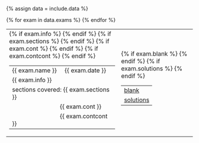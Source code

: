 {% assign data = include.data %}
<table class="asst-table">
{% for exam in data.exams %}
<tr>
	<td> 
		<table class="inner">
		  <tr>
			    <td>{{ exam.name }} &nbsp; &nbsp; {{ exam.date }}</td>
			</tr>
		  {% if exam.info %}
		  	<tr>
			      <td>{{ exam.info }}</td>
			  </tr>
			{% endif %}
		  {% if exam.sections %}
			<tr>
			    <td>sections covered: {{ exam.sections }}</td>
			</tr>
			{% endif %}
		  {% if exam.cont %}
			<tr>
			    <td>&nbsp; &nbsp; &nbsp; &nbsp; &nbsp; &nbsp; &nbsp; &nbsp; &nbsp; &nbsp; &nbsp; &nbsp; &nbsp; &nbsp; &nbsp;  {{ exam.cont }}</td>
			</tr>
			{% endif %}
		  {% if exam.contcont %}
			<tr>
			    <td>&nbsp; &nbsp; &nbsp; &nbsp; &nbsp; &nbsp; &nbsp; &nbsp; &nbsp; &nbsp; &nbsp; &nbsp; &nbsp; &nbsp; &nbsp;  {{ exam.contcont }}</td>
			</tr>
			{% endif %}
		</table>
	</td>
	<td> 
		<table class="inner">
		  {% if exam.blank %}
		  <tr>
			    <td><a href="{{ data.home }}/{{ exam.blank }}">blank</a></td>
			</tr>
			{% endif %}
		  {% if exam.solutions %}
			<tr>
			    <td><a href="{{ data.home }}/{{ exam.solutions }}">solutions</a></td>
			</tr>
			{% endif %}
		</table>
		<div style="padding-bottom: 10px"></div>
	</td>
</tr>
{% endfor %}
</table>
